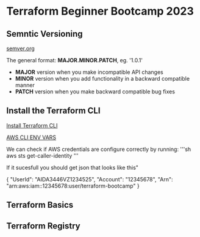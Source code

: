 # Terraform Beginner Bootcamp 2023

## Semntic Versioning

[semver.org](https://semver.org/)

The general format:
 **MAJOR.MINOR.PATCH**, eg. '1.0.1'

- **MAJOR** version when you make incompatible API changes
- **MINOR** version when you add functionality in a backward compatible manner
- **PATCH** version when you make backward compatible bug fixes


## Install the Terraform CLI

[Install Terraform CLI](https://developer.hashicorp.com/terraform/tutorials/aws-get-started/install-cli)


[AWS CLI ENV VARS](https://docs.aws.amazon.com/cli/latest/userguide/cli-configure-envvars.html)

We can check if AWS credentials are configure correctly by running:
'''sh
aws sts get-caller-identity
'''

If it sucesfull you should get json that looks like this"

{
    "UserId": "AIDA3446VZ1234525",
    "Account": "12345678",
    "Arn": "arn:aws:iam::12345678:user/terraform-bootcamp"
}

## Terraform Basics

## Terraform Registry